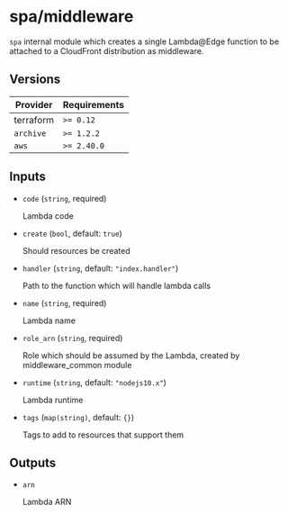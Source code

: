 # spa/middleware

`spa` internal module which creates a single Lambda@Edge function to be attached to a CloudFront distribution as middleware.

<!-- BEGIN_TF_DOCS -->

## Versions

| Provider  | Requirements |
| --------- | ------------ |
| terraform | `>= 0.12`    |
| `archive` | `>= 1.2.2`   |
| `aws`     | `>= 2.40.0`  |

## Inputs

- `code` (`string`, required)

  Lambda code

- `create` (`bool`, default: `true`)

  Should resources be created

- `handler` (`string`, default: `"index.handler"`)

  Path to the function which will handle lambda calls

- `name` (`string`, required)

  Lambda name

- `role_arn` (`string`, required)

  Role which should be assumed by the Lambda, created by middleware_common module

- `runtime` (`string`, default: `"nodejs10.x"`)

  Lambda runtime

- `tags` (`map(string)`, default: `{}`)

  Tags to add to resources that support them

## Outputs

- `arn`

  Lambda ARN
